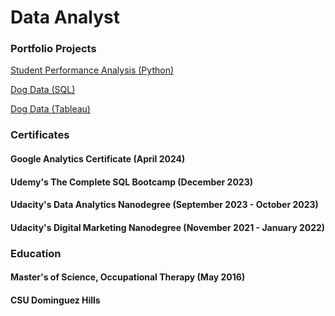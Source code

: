 # Data Analyst

### Portfolio Projects
[Student Performance Analysis (Python)](https://github.com/MelodiousMeadow/melodiousmeadow.github.io/blob/main/SchoolPerformanceAnalysis/SchoolPerformanceAnalysis.ipynb)

[Dog Data (SQL)](https://github.com/MelodiousMeadow/DogDataSQL/tree/main/DogData)

[Dog Data (Tableau)](https://public.tableau.com/app/profile/z.w8482/viz/DogDataProject1/DogDataPresentation)

### Certificates
#### Google Analytics Certificate (April 2024)
#### Udemy's The Complete SQL Bootcamp (December 2023)
#### Udacity's Data Analytics Nanodegree (September 2023 - October 2023)
#### Udacity's Digital Marketing Nanodegree (November 2021 - January 2022)

### Education 
#### Master's of Science, Occupational Therapy (May 2016)
#### CSU Dominguez Hills


